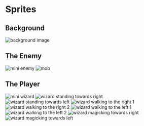 Sprites
=======

Background
----------
![background image](https://dl.dropboxusercontent.com/u/55042565/background.png)

The Enemy
---------
![mini enemy](https://dl.dropboxusercontent.com/u/55042565/protomobsmall.png)
![mob](https://dl.dropboxusercontent.com/u/55042565/protomob.png)

The Player
----------
![mini wizard](https://dl.dropboxusercontent.com/u/55042565/wizardmagickingsmall.png)
![wizard standing towards right](https://dl.dropboxusercontent.com/u/55042565/wizardmagicking.png)
![wizard standing towards left](https://dl.dropboxusercontent.com/u/55042565/wizardmagickingleft.png)
![wizard walking to the right 1](https://dl.dropboxusercontent.com/u/55042565/wizardwalking.png)
![wizard walking to the right 2](https://dl.dropboxusercontent.com/u/55042565/wizardwalking2.png)
![wizard walking to the left 1](https://dl.dropboxusercontent.com/u/55042565/wizardwalkingleft.png)
![wizard walking to the left 2](https://dl.dropboxusercontent.com/u/55042565/wizardwalking2left.png)
![wizard magicking towards right](https://dl.dropboxusercontent.com/u/55042565/wizardmagicking.png)
![wizard magicking towards left](https://dl.dropboxusercontent.com/u/55042565/wizardmagickingleft.png)

